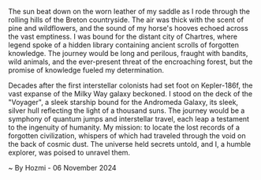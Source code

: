 
The sun beat down on the worn leather of my saddle as I rode through the rolling hills of the Breton countryside. The air was thick with the scent of pine and wildflowers, and the sound of my horse's hooves echoed across the vast emptiness. I was bound for the distant city of Chartres, where legend spoke of a hidden library containing ancient scrolls of forgotten knowledge. The journey would be long and perilous, fraught with bandits, wild animals, and the ever-present threat of the encroaching forest, but the promise of knowledge fueled my determination. 

Decades after the first interstellar colonists had set foot on Kepler-186f, the vast expanse of the Milky Way galaxy beckoned. I stood on the deck of the "Voyager", a sleek starship bound for the Andromeda Galaxy, its sleek, silver hull reflecting the light of a thousand suns. The journey would be a symphony of quantum jumps and interstellar travel, each leap a testament to the ingenuity of humanity. My mission: to locate the lost records of a forgotten civilization, whispers of which had traveled through the void on the back of cosmic dust. The universe held secrets untold, and I, a humble explorer, was poised to unravel them. 

~ By Hozmi - 06 November 2024
